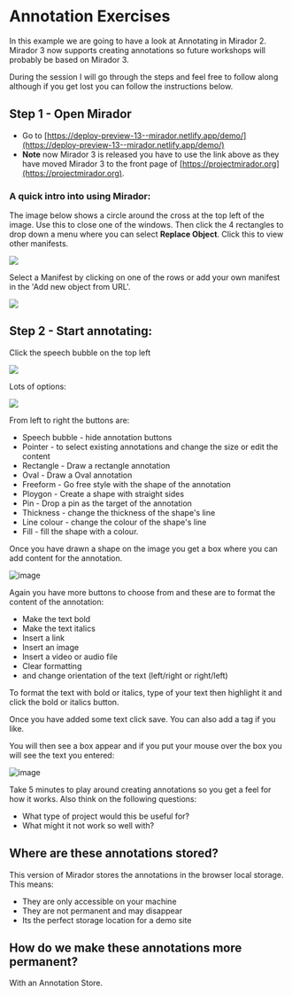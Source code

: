 # Annotation Exercises

In this example we are going to have a look at Annotating in Mirador 2. Mirador 3 now supports creating annotations so future workshops will probably be based on Mirador 3. 

During the session I will go through the steps and feel free to follow along although if you get lost you can follow the instructions below.

## Step 1 - Open Mirador

 * Go to [https://deploy-preview-13--mirador.netlify.app/demo/](https://deploy-preview-13--mirador.netlify.app/demo/)
 * __Note__ now Mirador 3 is released you have to use the link above as they have moved Mirador 3 to the front page of [https://projectmirador.org](https://projectmirador.org).

### A quick intro into using Mirador: 

The image below shows a circle around the cross at the top left of the image. Use this to close one of the windows. Then click the 4 rectangles to drop down a menu where you can select **Replace Object**. Click this to view other manifests.

![](imgs/annos_mirador.png)    

Select a Manifest by clicking on one of the rows or add your own manifest in the 'Add new object from URL'.

![](imgs/annos_select_manifest.png)    

## Step 2 - Start annotating: 
Click the speech bubble on the top left

![](imgs/annos_toggle_annotations.png)  

Lots of options:

![](imgs/annos_anno_options.png)  

From left to right the buttons are:
 * Speech bubble - hide annotation buttons
 * Pointer - to select existing annotations and change the size or edit the content
 * Rectangle - Draw a rectangle annotation
 * Oval - Draw a Oval annotation
 * Freeform - Go free style with the shape of the annotation
 * Ploygon - Create a shape with straight sides
 * Pin - Drop a pin as the target of the annotation
 * Thickness - change the thickness of the shape's line
 * Line colour - change the colour of the shape's line
 * Fill - fill the shape with a colour. 

Once you have drawn a shape on the image you get a box where you can add content for the annotation.

![image](imgs/annos_anno_options.png)  

Again you have more buttons to choose from and these are to format the content of the annotation:
 * Make the text bold
 * Make the text italics
 * Insert a link
 * Insert an image
 * Insert a video or audio file
 * Clear formatting
 * and change orientation of the text (left/right or right/left)

To format the text with bold or italics, type of your text then highlight it and click the bold or italics button. 

Once you have added some text click save. You can also add a tag if you like. 
 
You will then see a box appear and if you put your mouse over the box you will see the text you entered:

![image](imgs/annos_created.png)  

Take 5 minutes to play around creating annotations so you get a feel for how it works. Also think on the following questions:

 * What type of project would this be useful for?
 * What might it not work so well with?

## Where are these annotations stored?

This version of Mirador stores the annotations in the browser local storage. This means:

 * They are only accessible on your machine
 * They are not permanent and may disappear
 * Its the perfect storage location for a demo site

## How do we make these annotations more permanent?

With an Annotation Store.
